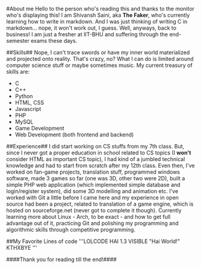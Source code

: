#About me
Hello to the person who's reading this and thanks to the monitor who's displaying this! I am Shivansh Saini, aka **The Faker**, who's currently learning how to write in markdown. And I was just thinking of writing C in markdown... nope, it won't work out, I guess.
Well, anyways, back to business! I am just a fresher at IIT-BHU and suffering through the end-semester exams these days.

##Skills##
Nope, I can't trace swords or have my inner world materialized and projected onto reality. That's crazy, no? What I can do is limited around computer science stuff or maybe sometimes music.
My current treasury of skills are:
- C
- C++
- Python
- HTML, CSS
- Javascript
- PHP
- MySQL
- Game Development
- Web Development (both frontend and backend)

##Experience##
I did start working on CS stuffs from my 7th class. But, since I never got a proper education in school related to CS topics (I **won't** consider HTML as important CS topic), I had kind of a jumbled technical knowledge and had to start from scratch after my 12th class. Even then, I've worked on fan-game projects, translation stuff, programmed windows software, made 3 games so far (one was 3D, other two were 2D), built a simple PHP web application (which implemented simple database and login/register system), did some 3D modelling and animation etc.
I've worked with Git a little before I came here and my experience in open source had been a project, related to translation of a game engine, which is hosted on sourceforge.net (never got to complete it though). Currently learning more about Linux - Arch, to be exact - and how to get full advantage out of it, practicing Git and polishing my programming and algorithmic skills through competitive programming.

##My Favorite Lines of code
'''LOLCODE
HAI 1.3
VISIBLE "Hai World!"
KTHXBYE
'''

####Thank you for reading till the end!####